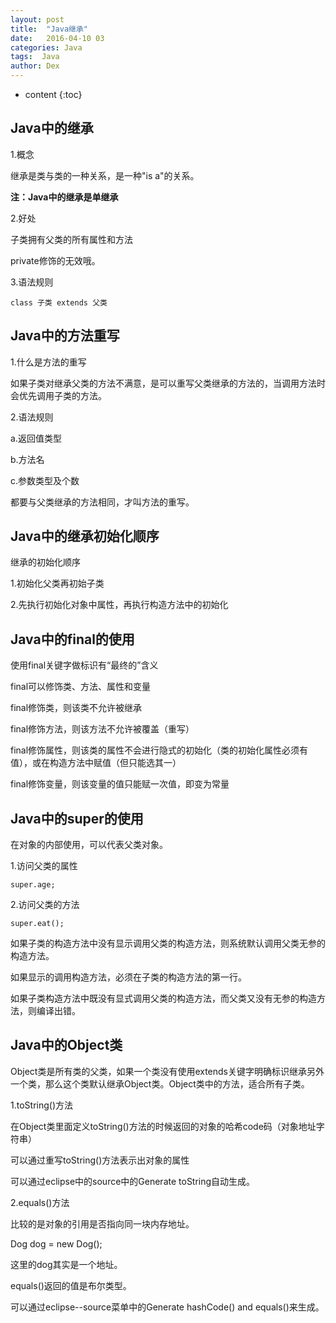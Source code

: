 ```yaml
---
layout: post
title:  "Java继承"
date:   2016-04-10 03
categories: Java
tags:  Java
author: Dex
---
```


* content
{:toc}








## Java中的继承 ##

1.概念

继承是类与类的一种关系，是一种"is a"的关系。

**注：Java中的继承是单继承**

2.好处

子类拥有父类的所有属性和方法

private修饰的无效哦。

3.语法规则

	class 子类 extends 父类

## Java中的方法重写 ##

1.什么是方法的重写

如果子类对继承父类的方法不满意，是可以重写父类继承的方法的，当调用方法时会优先调用子类的方法。

2.语法规则

a.返回值类型

b.方法名

c.参数类型及个数

都要与父类继承的方法相同，才叫方法的重写。

## Java中的继承初始化顺序 ##

继承的初始化顺序

1.初始化父类再初始子类

2.先执行初始化对象中属性，再执行构造方法中的初始化

## Java中的final的使用 ##

使用final关键字做标识有“最终的”含义

final可以修饰类、方法、属性和变量

final修饰类，则该类不允许被继承

final修饰方法，则该方法不允许被覆盖（重写）

final修饰属性，则该类的属性不会进行隐式的初始化（类的初始化属性必须有值），或在构造方法中赋值（但只能选其一）

final修饰变量，则该变量的值只能赋一次值，即变为常量

## Java中的super的使用 ##

在对象的内部使用，可以代表父类对象。

1.访问父类的属性

	super.age;

2.访问父类的方法

	super.eat();

如果子类的构造方法中没有显示调用父类的构造方法，则系统默认调用父类无参的构造方法。

如果显示的调用构造方法，必须在子类的构造方法的第一行。

如果子类构造方法中既没有显式调用父类的构造方法，而父类又没有无参的构造方法，则编译出错。

## Java中的Object类 ##

Object类是所有类的父类，如果一个类没有使用extends关键字明确标识继承另外一个类，那么这个类默认继承Object类。Object类中的方法，适合所有子类。

1.toString()方法

在Object类里面定义toString()方法的时候返回的对象的哈希code码（对象地址字符串）

可以通过重写toString()方法表示出对象的属性

可以通过eclipse中的source中的Generate toString自动生成。

2.equals()方法

比较的是对象的引用是否指向同一块内存地址。

Dog dog = new Dog();

这里的dog其实是一个地址。

equals()返回的值是布尔类型。

可以通过eclipse--source菜单中的Generate hashCode() and equals()来生成。


